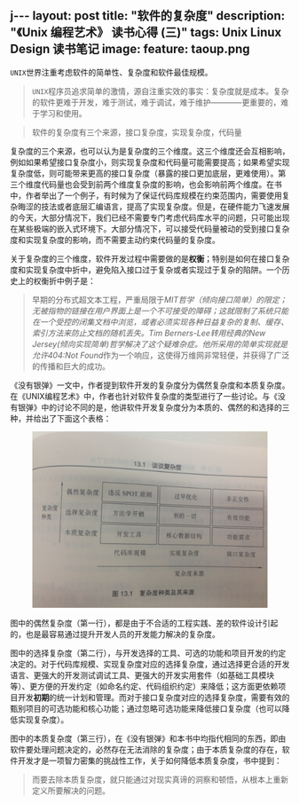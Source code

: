 j---
layout: post
title: "软件的复杂度"
description: "《Unix 编程艺术》 读书心得 (三)"
tags: Unix Linux Design 读书笔记
image:
    feature: taoup.png
---

`UNIX`世界注重考虑软件的简单性、复杂度和软件最佳规模。

> `UNIX`程序员追求简单的激情，源自注重实效的事实：复杂度就是成本。复杂的软件更难于开发，难于测试，难于调试，难于维护————更重要的，难于学习和使用。

> 软件的复杂度有三个来源，接口复杂度，实现复杂度，代码量

复杂度的三个来源，也可以认为是复杂度的三个维度。这三个维度还会互相影响，例如如果希望接口复杂度小，则实现复杂度和代码量可能需要提高；如果希望实现复杂度低，则可能带来更高的接口复杂度（暴露的接口更加底层，更难使用）。第三个维度代码量也会受到前两个维度复杂度的影响，也会影响前两个维度。在书中，作者举出了一个例子，有时候为了保证代码库规模在约束范围内，需要使用复杂晦涩的技法或者底层汇编语言，提高了实现复杂度。但是，在硬件能力飞速发展的今天，大部分情况下，我们已经不需要专门考虑代码库水平的问题，只可能出现在某些极端的嵌入式环境下。大部分情况下，可以接受代码量被动的受到接口复杂度和实现复杂度的影响，而不需要主动约束代码量的复杂度。

<!-- brief-remark -->

关于复杂度的三个维度，软件开发过程中需要做的是**权衡**；特别是如何在接口复杂度和实现复杂度中折中，避免陷入接口过于复杂或者实现过于复杂的陷阱。一个历史上的权衡折中例子是：

> 早期的分布式超文本工程，严重局限于*MIT哲学（倾向接口简单）*的限定；无被指物的链接在用户界面上是一个不可接受的障碍；这就限制了系统只能在一个受控的闭集文档中浏览，或者必须实现各种日益复杂的复制、缓存、索引方法来防止文档的随机丢失。Tim Berners-Lee转用经典的*New Jersey(倾向实现简单)*哲学解决了这个疑难杂症。他所采用的简单实现就是允许*404:Not Found*作为一个响应，这使得万维网非常轻便，并获得了广泛的传播和巨大的成功。

《没有银弹》一文中，作者提到软件开发的复杂度分为偶然复杂度和本质复杂度。在《UNIX编程艺术》中，作者也针对软件复杂度的类型进行了一些讨论。与《没有银弹》中的讨论不同的是，他讲软件开发复杂度分为本质的、偶然的和选择的三种，并给出了下面这个表格：

<figure>
    <img src="/images/taoup_note2_0.JPG"/>
</figure>

图中的偶然复杂度（第一行），都是由于不合适的工程实践、差的软件设计引起的，也是最容易通过提升开发人员的开发能力解决的复杂度。

图中的选择复杂度（第二行），与开发选择的工具、可选的功能和项目开发的约定决定的。对于代码库规模、实现复杂度对应的选择复杂度，通过选择更合适的开发语言、更强大的开发测试调试工具、更强大的开发实用套件（如基础工具模块等）、更方便的开发约定（如命名约定、代码组织约定）来降低；这方面更依赖项目开发**初期**的统一计划和管理。而对于接口复杂度对应的选择复杂度，需要有效的甄别项目的可选功能和核心功能；通过忽略可选功能来降低接口复杂度（也可以降低实现复杂度）。

图中的本质复杂度（第三行），在《没有银弹》和本书中均指代相同的东西，即由软件要处理问题决定的，必然存在无法消除的复杂度；由于本质复杂度的存在，软件开发才是一项智力密集的挑战性工作，关于如何降低本质复杂度，书中提到：

> 而要去除本质复杂度，就只能通过对现实真谛的洞察和顿悟，从根本上重新定义所要解决的问题。


